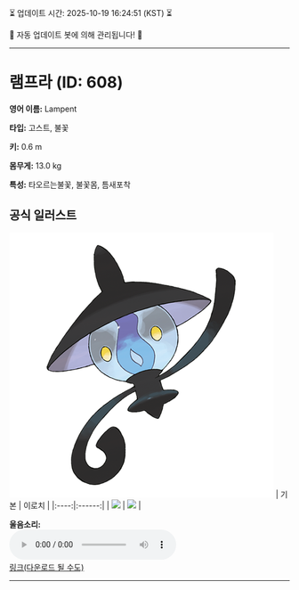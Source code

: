 
⏳ 업데이트 시간: 2025-10-19 16:24:51 (KST) ⏳

🤖 자동 업데이트 봇에 의해 관리됩니다! 🤖

---

# 램프라 (ID: 608)
**영어 이름:** Lampent

**타입:** 고스트, 불꽃

**키:** 0.6 m

**몸무게:** 13.0 kg

**특성:** 타오르는불꽃, 불꽃몸, 틈새포착

## 공식 일러스트
![](https://raw.githubusercontent.com/PokeAPI/sprites/master/sprites/pokemon/other/official-artwork/608.png)
| 기본 | 이로치 |
|:----:|:------:|
| <img src="http://play.pokemonshowdown.com/sprites/ani/lampent.gif" width="200"> | <img src="http://play.pokemonshowdown.com/sprites/ani-shiny/lampent.gif" width="200"> |

**울음소리:**<br><audio controls src="https://raw.githubusercontent.com/PokeAPI/cries/main/cries/pokemon/latest/608.ogg"></audio><br> [링크(다운로드 될 수도)](https://raw.githubusercontent.com/PokeAPI/cries/main/cries/pokemon/latest/608.ogg)


---
